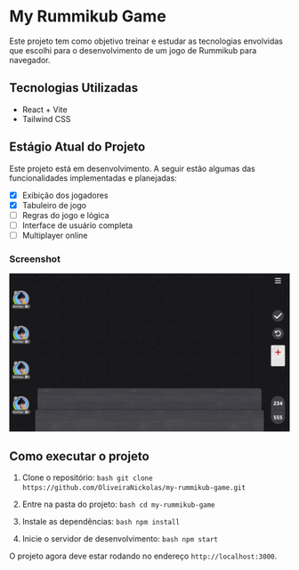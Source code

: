 # My Rummikub Game

Este projeto tem como objetivo treinar e estudar as tecnologias envolvidas que escolhi para o desenvolvimento de um jogo de Rummikub para navegador.

## Tecnologias Utilizadas

- React + Vite
- Tailwind CSS

## Estágio Atual do Projeto

Este projeto está em desenvolvimento. A seguir estão algumas das funcionalidades implementadas e planejadas:

- [x] Exibição dos jogadores
- [x] Tabuleiro de jogo
- [ ] Regras do jogo e lógica
- [ ] Interface de usuário completa
- [ ] Multiplayer online

### Screenshot

![Screenshot do projeto](https://github.com/OliveiraNickolas/My-Rummikub-Game/blob/main/Captura%20de%20tela%202023-05-08%20223723.png)


## Como executar o projeto

1. Clone o repositório:
``bash
git clone https://github.com/OliveiraNickolas/my-rummikub-game.git
``

2. Entre na pasta do projeto:
``bash
cd my-rummikub-game
``

3. Instale as dependências:
``bash
npm install
``

4. Inicie o servidor de desenvolvimento:
``bash
npm start
``

O projeto agora deve estar rodando no endereço ``http://localhost:3000``.
